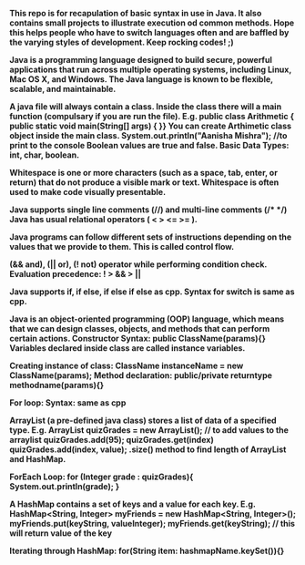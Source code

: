 <b>This repo is for recapulation of basic syntax in use in Java. It also contains small projects to illustrate execution od common methods. Hope this helps people who have to switch languages often and are baffled by the varying styles of development. Keep rocking codes! ;)<b>

Java is a programming language designed to build secure, powerful applications that run across multiple operating systems, including Linux, Mac OS X, and Windows. The Java language is known to be flexible, scalable, and maintainable.

A java file will always contain a class. Inside the class there will a  main function (compulsary if you are run the file).
E.g. public class Arithmetic {
	public static void main(String[] args) {
    }}
You can create Arthimetic class object inside the main class.
System.out.println("Aanisha Mishra"); //to print to the console
Boolean values are true and false.
Basic Data Types: int, char, boolean.

Whitespace is one or more characters (such as a space, tab, enter, or return) that do not produce a visible mark or text. Whitespace is often used to make code visually presentable. 

Java supports single line comments (//) and multi-line comments (/* */)
Java has usual relational operators ( < > <= >= ).

 Java programs can follow different sets of instructions depending on the values that we provide to them. This is called control flow.

(&& and), (|| or), (! not) operator while performing condition check.
Evaluation precedence: ! > && > ||

Java supports if, if else, if else if else as cpp.
Syntax for switch is same as cpp.

Java is an object-oriented programming (OOP) language, which means that we can design classes, objects, and methods that can perform certain actions.
Constructor Syntax: public ClassName(params){}
Variables declared inside class are called instance variables.

Creating instance of class: ClassName instanceName = new ClassName(params);
Method declaration: public/private returntype methodname(params){}

For loop: Syntax: same as cpp

ArrayList (a pre-defined java class) stores a list of data of a specified type. E.g. ArrayList<Integer> quizGrades = new ArrayList<Integer>(); 
// to add values to the arraylist
quizGrades.add(95);
quizGrades.get(index)
quizGrades.add(index, value);
.size() method to find length of ArrayList and HashMap.

ForEach Loop: for (Integer grade : quizGrades){
    System.out.println(grade);
}

A HashMap contains a set of keys and a value for each key.
E.g. HashMap<String, Integer> myFriends = new HashMap<String, Integer>();
myFriends.put(keyString, valueInteger);
myFriends.get(keyString); // this will return value of the key

Iterating through HashMap: for(String item: hashmapName.keySet()){}
